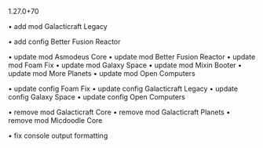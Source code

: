 1.27.0+70

• add mod Galacticraft Legacy

• add config Better Fusion Reactor

• update mod Asmodeus Core
• update mod Better Fusion Reactor
• update mod Foam Fix
• update mod Galaxy Space
• update mod Mixin Booter
• update mod More Planets
• update mod Open Computers

• update config Foam Fix
• update config Galacticraft Legacy
• update config Galaxy Space
• update config Open Computers

• remove mod Galacticraft Core
• remove mod Galacticraft Planets
• remove mod Micdoodle Core

• fix console output formatting
